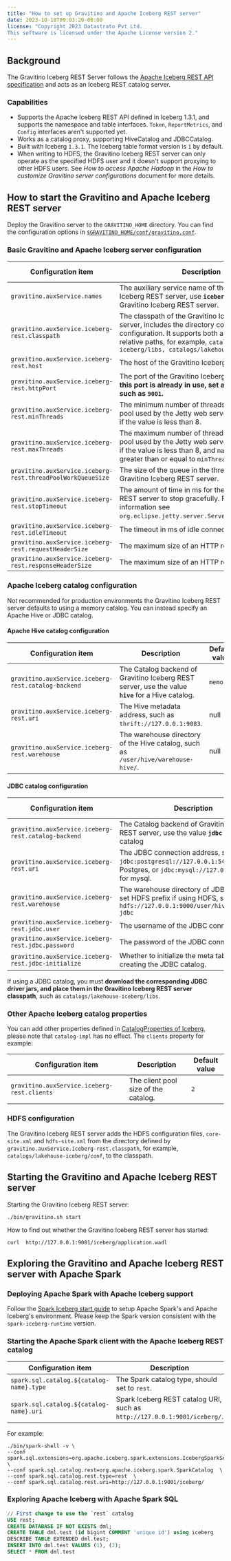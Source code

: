 ```yaml
---
title: "How to set up Gravitino and Apache Iceberg REST server"
date: 2023-10-18T09:03:20-08:00
license: "Copyright 2023 Datastrato Pvt Ltd.
This software is licensed under the Apache License version 2."
---
```


## Background

The Gravitino Iceberg REST Server follows the [Apache Iceberg REST API specification](https://github.com/apache/iceberg/blob/main/open-api/rest-catalog-open-api.yaml) and acts as an Iceberg REST catalog server.

### Capabilities

* Supports the Apache Iceberg REST API defined in Iceberg 1.3.1, and supports the namespace and table interfaces. `Token`, `ReportMetrics`, and `Config` interfaces aren't supported yet.
* Works as a catalog proxy, supporting HiveCatalog and JDBCCatalog.
* Built with Iceberg `1.3.1`. The Iceberg table format version is `1` by default.
* When writing to HDFS, the Gravitino Iceberg REST server can only operate as the specified HDFS user and
  it doesn't support proxying to other HDFS users. See *How to access Apache Hadoop* in the *How to customize Gravitino server configurations* document for more details.

## How to start the Gravitino and Apache Iceberg REST server

Deploy the Gravitino server to the `GRAVITINO_HOME` directory. You can find the configuration options in [`$GRAVITINO_HOME/conf/gravitino.conf`](gravitino-server-config.md).

### Basic Gravitino and Apache Iceberg server configuration

| Configuration item                | Description                                                                                                                                                                                                          | Default value                                                                | Since Version |
|-----------------------------------|----------------------------------------------------------------------------------------------------------------------------------------------------------------------------------------------------------------------|------------------------------------------------------------------------------|---------------|
| `gravitino.auxService.names ` | The auxiliary service name of the Gravitino Iceberg REST server, use **`iceberg-rest`** for the Gravitino Iceberg REST server.                                                                                      | null                                                                         | 0.2.0         |
| `gravitino.auxService.iceberg-rest.classpath ` | The classpath of the Gravitino Iceberg REST server, includes the directory containing jars and configuration. It supports both absolute paths and relative paths, for example, `catalogs/lakehouse-iceberg/libs, catalogs/lakehouse-iceberg/conf` | null                                                                         | 0.2.0         |
| `gravitino.auxService.iceberg-rest.host` | The host of the Gravitino Iceberg REST server.                                                                                                                                                                            | `0.0.0.0`                                                                    | 0.2.0         |
| `gravitino.auxService.iceberg-rest.httpPort` | The port of the Gravitino Iceberg REST server. **If this port is already in use, set a different port, such as `9001`.**                                                          | `8090`                                                                       | 0.2.0         |
| `gravitino.auxService.iceberg-rest.minThreads` | The minimum number of threads in the thread pool used by the Jetty web server. `minThreads` is 8 if the value is less than 8.                                                                       | `Math.max(Math.min(Runtime.getRuntime().availableProcessors() * 2, 100), 8)` | 0.2.0 |
| `gravitino.auxService.iceberg-rest.maxThreads` | The maximum number of threads in the thread pool used by the Jetty web server. `maxThreads` is 8 if the value is less than 8, and `maxThreads` must be greater than or equal to `minThreads`.               | `Math.max(Runtime.getRuntime().availableProcessors() * 4, 400)`              | 0.2.0         |
| `gravitino.auxService.iceberg-rest.threadPoolWorkQueueSize` | The size of the queue in the thread pool used by Gravitino Iceberg REST server.                                                                                                                                     | `100`                                                                        | 0.2.0         |
| `gravitino.auxService.iceberg-rest.stopTimeout` | The amount of time in ms for the Gravitino Iceberg REST server to stop gracefully. For more information see `org.eclipse.jetty.server.Server#setStopTimeout`.                                                                            | `30000`                                                                      | 0.2.0         |
| `gravitino.auxService.iceberg-rest.idleTimeout` | The timeout in ms of idle connections.                                                                                                                                                                           | `30000`                                                                      | 0.2.0         |
| `gravitino.auxService.iceberg-rest.requestHeaderSize` | The maximum size of an HTTP request.                                                                                                                                                                                            | `131072`                                                                     | 0.2.0         |
| `gravitino.auxService.iceberg-rest.responseHeaderSize` | The maximum size of an HTTP response.                                                                                                                                                                                           | `131072`                                                                     | 0.2.0         |

### Apache Iceberg catalog configuration

Not recommended for production environments the Gravitino Iceberg REST server defaults to using a memory catalog. You can instead specify an Apache Hive or JDBC catalog.

#### Apache Hive catalog configuration

| Configuration item                | Description                                                                                                                 | Default value |  Since Version |
|-----------------------------------|-----------------------------------------------------------------------------------------------------------------------------|---------------|-----|
| `gravitino.auxService.iceberg-rest.catalog-backend` | The Catalog backend of Gravitino Iceberg REST server, use the value **`hive`** for a Hive catalog. | `memory` | 0.2.0 |
| `gravitino.auxService.iceberg-rest.uri` | The Hive metadata address, such as `thrift://127.0.0.1:9083`. | null | 0.2.0 |
| `gravitino.auxService.iceberg-rest.warehouse ` | The warehouse directory of the Hive catalog, such as `/user/hive/warehouse-hive/`. | null | 0.2.0 |

#### JDBC catalog configuration

| Configuration item                | Description                                                                                                                 | Default value |  Since Version |
|-----------------------------------|-----------------------------------------------------------------------------------------------------------------------------|---------------|-----|
| `gravitino.auxService.iceberg-rest.catalog-backend` | The Catalog backend of Gravitino Iceberg REST server, use the value **`jdbc`** for a JDBC catalog | `memory`| 0.2.0 |
| `gravitino.auxService.iceberg-rest.uri` | The JDBC connection address, such as `jdbc:postgresql://127.0.0.1:5432` for Postgres, or `jdbc:mysql://127.0.0.1:3306/` for mysql.  | null | 0.2.0 |
| `gravitino.auxService.iceberg-rest.warehouse ` | The warehouse directory of JDBC catalog, set HDFS prefix if using HDFS, such as `hdfs://127.0.0.1:9000/user/hive/warehouse-jdbc` | null | 0.2.0 |
| `gravitino.auxService.iceberg-rest.jdbc.user` | The username of the JDBC connection. | null | 0.2.0 |
| `gravitino.auxService.iceberg-rest.jdbc.password` | The password of the JDBC connection.  | null | 0.2.0 |
| `gravitino.auxService.iceberg-rest.jdbc-initialize` | Whether to initialize the meta tables when creating the JDBC catalog. | `true` | 0.2.0 |

If using a JDBC catalog, you must **download the corresponding JDBC driver jars, and place them in the Gravitino Iceberg REST server classpath**, such as `catalogs/lakehouse-iceberg/libs`.

### Other Apache Iceberg catalog properties

You can add other properties defined in [CatalogProperties of Iceberg](https://github.com/apache/iceberg/blob/main/core/src/main/java/org/apache/iceberg/CatalogProperties.java), please note that `catalog-impl` has no effect.
The `clients` property for example:

| Configuration item                | Description                                                                                                                 | Default value |
|-----------------------------------|-----------------------------------------------------------------------------------------------------------------------------|---------------|
| `gravitino.auxService.iceberg-rest.clients` | The client pool size of the catalog. | `2` |

### HDFS configuration

The Gravitino Iceberg REST server adds the HDFS configuration files, `core-site.xml` and `hdfs-site.xml` from the directory defined by `gravitino.auxService.iceberg-rest.classpath`, for example, `catalogs/lakehouse-iceberg/conf`, to the classpath.

## Starting the Gravitino and Apache Iceberg REST server

Starting the Gravitino Iceberg REST server:

```shell
./bin/gravitino.sh start
```

How to find out whether the Gravitino Iceberg REST server has started:

```shell
curl  http://127.0.0.1:9001/iceberg/application.wadl
```

## Exploring the Gravitino and Apache Iceberg REST server with Apache Spark

### Deploying Apache Spark with Apache Iceberg support

Follow the [Spark Iceberg start guide](https://iceberg.apache.org/docs/latest/getting-started/) to setup Apache Spark's and Apache Iceberg's environment. Please keep the Spark version consistent with the `spark-iceberg-runtime` version.

### Starting the Apache Spark client with the Apache Iceberg REST catalog

| Configuration item                | Description                                                                                                                 |
|-----------------------------------|-----------------------------------------------------------------------------------------------------------------------------|
| `spark.sql.catalog.${catalog-name}.type` | The Spark catalog type, should set to `rest`. |
| `spark.sql.catalog.${catalog-name}.uri` | Spark Iceberg REST catalog URI, such as `http://127.0.0.1:9001/iceberg/`. |

For example:

```shell
./bin/spark-shell -v \
--conf spark.sql.extensions=org.apache.iceberg.spark.extensions.IcebergSparkSessionExtensions \
--conf spark.sql.catalog.rest=org.apache.iceberg.spark.SparkCatalog  \
--conf spark.sql.catalog.rest.type=rest  \
--conf spark.sql.catalog.rest.uri=http://127.0.0.1:9001/iceberg/
```

### Exploring Apache Iceberg with Apache Spark SQL

```sql
// First change to use the `rest` catalog
USE rest;
CREATE DATABASE IF NOT EXISTS dml;
CREATE TABLE dml.test (id bigint COMMENT 'unique id') using iceberg
DESCRIBE TABLE EXTENDED dml.test;
INSERT INTO dml.test VALUES (1), (2);
SELECT * FROM dml.test
```
